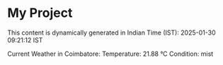 # My Project

This content is dynamically generated in Indian Time (IST): 2025-01-30 09:21:12 IST


Current Weather in Coimbatore:
Temperature: 21.88 °C
Condition: mist
